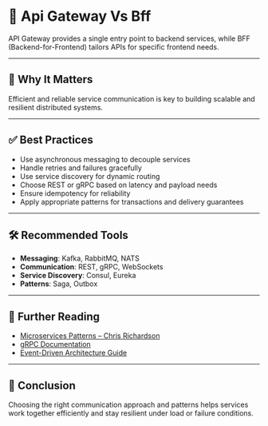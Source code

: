 # 🔄 Api Gateway Vs Bff

API Gateway provides a single entry point to backend services, while BFF (Backend-for-Frontend) tailors APIs for specific frontend needs.

---

## 📌 Why It Matters

Efficient and reliable service communication is key to building scalable and resilient distributed systems.

---

## ✅ Best Practices

- Use asynchronous messaging to decouple services
- Handle retries and failures gracefully
- Use service discovery for dynamic routing
- Choose REST or gRPC based on latency and payload needs
- Ensure idempotency for reliability
- Apply appropriate patterns for transactions and delivery guarantees

---

## 🛠 Recommended Tools

- **Messaging**: Kafka, RabbitMQ, NATS
- **Communication**: REST, gRPC, WebSockets
- **Service Discovery**: Consul, Eureka
- **Patterns**: Saga, Outbox

---

## 📘 Further Reading

- [Microservices Patterns – Chris Richardson](https://microservices.io/)
- [gRPC Documentation](https://grpc.io/)
- [Event-Driven Architecture Guide](https://docs.microsoft.com/en-us/azure/architecture/guide/architecture-styles/event-driven)

---

## 💬 Conclusion

Choosing the right communication approach and patterns helps services work together efficiently and stay resilient under load or failure conditions.
